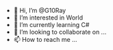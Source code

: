 - 👋 Hi, I’m @G10Ray
- 👀 I’m interested in World
- 🌱 I’m currently learning C#
- 💞️ I’m looking to collaborate on ...
- 📫 How to reach me ...

<!---
G10Ray/G10Ray is a ✨ special ✨ repository because its `README.md` (this file) appears on your GitHub profile.
You can click the Preview link to take a look at your changes.
--->
